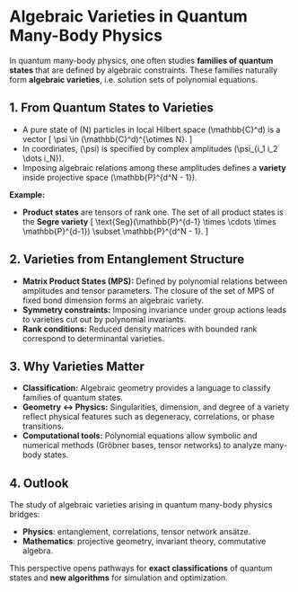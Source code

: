 # Algebraic Varieties in Quantum Many-Body Physics

In quantum many-body physics, one often studies **families of quantum states** that are defined by algebraic constraints. These families naturally form **algebraic varieties**, i.e. solution sets of polynomial equations.

## 1. From Quantum States to Varieties

- A pure state of \(N\) particles in local Hilbert space \(\mathbb{C}^d\) is a vector
  \[
  \psi \in (\mathbb{C}^d)^{\otimes N}.
  \]
- In coordinates, \(\psi\) is specified by complex amplitudes \(\psi_{i_1 i_2 \dots i_N}\).
- Imposing algebraic relations among these amplitudes defines a **variety** inside projective space \(\mathbb{P}^{d^N - 1}\).

**Example:**
- **Product states** are tensors of rank one. The set of all product states is the **Segre variety**
  \[
  \text{Seg}(\mathbb{P}^{d-1} \times \cdots \times \mathbb{P}^{d-1}) \subset \mathbb{P}^{d^N - 1}.
  \]

## 2. Varieties from Entanglement Structure

- **Matrix Product States (MPS):** Defined by polynomial relations between amplitudes and tensor parameters. The closure of the set of MPS of fixed bond dimension forms an algebraic variety.
- **Symmetry constraints:** Imposing invariance under group actions leads to varieties cut out by polynomial invariants.
- **Rank conditions:** Reduced density matrices with bounded rank correspond to determinantal varieties.

## 3. Why Varieties Matter

- **Classification:** Algebraic geometry provides a language to classify families of quantum states.
- **Geometry ↔ Physics:** Singularities, dimension, and degree of a variety reflect physical features such as degeneracy, correlations, or phase transitions.
- **Computational tools:** Polynomial equations allow symbolic and numerical methods (Gröbner bases, tensor networks) to analyze many-body states.

## 4. Outlook

The study of algebraic varieties arising in quantum many-body physics bridges:
- **Physics**: entanglement, correlations, tensor network ansätze.  
- **Mathematics**: projective geometry, invariant theory, commutative algebra.  

This perspective opens pathways for **exact classifications** of quantum states and **new algorithms** for simulation and optimization.

